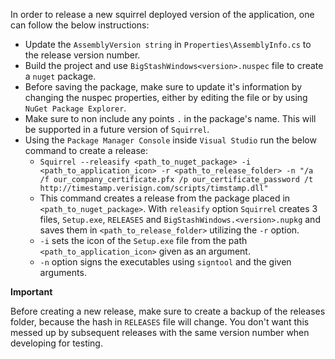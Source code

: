 In order to release a new squirrel deployed version of the application, one can follow the below instructions:

- Update the ```AssemblyVersion string``` in ```Properties\AssemblyInfo.cs``` to the release version number.
- Build the project and use ```BigStashWindows<version>.nuspec``` file to create a ```nuget``` package.
- Before saving the package, make sure to update it's information by changing the nuspec properties, either by editing the file or by using ```NuGet Package Explorer```.
- Make sure to non include any points ```.``` in the package's name. This will be supported in a future version of ```Squirrel```.
- Using the ```Package Manager Console``` inside ```Visual Studio``` run the below command to create a release:
	- ```Squirrel --releasify <path_to_nuget_package> -i <path_to_application_icon> -r <path_to_release_folder> -n "/a /f our_company_certificate.pfx /p our_certificate_password /t http://timestamp.verisign.com/scripts/timstamp.dll"```
	- This command creates a release from the package placed in ```<path_to_nuget_package>```. With ```releasify``` option ```Squirrel``` creates 3 files, ```Setup.exe```, ```RELEASES``` and ```BigStashWindows.<version>.nupkg``` and saves them in ```<path_to_release_folder>``` utilizing the ```-r``` option.
	- ```-i``` sets the icon of the ```Setup.exe``` file from the path ```<path_to_application_icon>``` given as an argument.
	- ```-n``` option signs the executables using ```signtool``` and the given arguments.


**Important**

Before creating a new release, make sure to create a backup of the releases folder, because the hash in ```RELEASES``` file will change. You don't want this messed up by subsequent releases with the same version number when developing for testing.